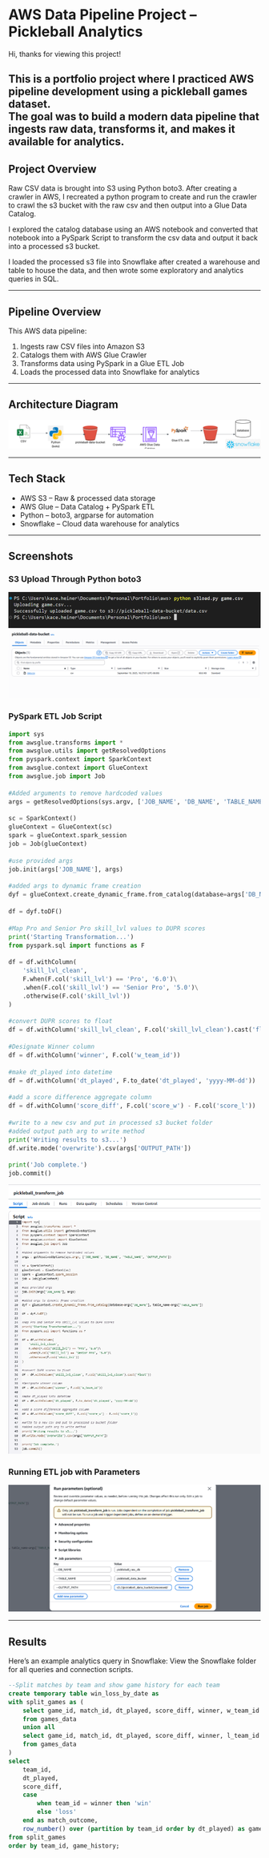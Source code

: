 # AWS Data Pipeline Project – Pickleball Analytics

Hi, thanks for viewing this project!

This is a portfolio project where I practiced AWS pipeline development using a pickleball games dataset.  
The goal was to build a modern data pipeline that ingests raw data, transforms it, and makes it available for analytics. 
---
## Project Overview

Raw CSV data is brought into S3 using Python boto3. After creating a crawler in AWS, I recreated a python program to create and run the crawler
to crawl the s3 bucket with the raw csv and then output into a Glue Data Catalog. 

I explored the catalog database using an AWS notebook and converted that notebook into a PySpark Script to transform the csv data and output it back into a processed s3 bucket.

I loaded the processed s3 file into Snowflake after created a warehouse and table to house the data, and then wrote some exploratory and analytics queries in SQL. 

---

## Pipeline Overview

This AWS data pipeline:
1. Ingests raw CSV files into Amazon S3
2. Catalogs them with AWS Glue Crawler
3. Transforms data using PySpark in a Glue ETL Job
4. Loads the processed data into Snowflake for analytics

---

## Architecture Diagram

![Architecture Diagram](images/workflow.png)

---

## Tech Stack

- AWS S3 – Raw & processed data storage  
- AWS Glue – Data Catalog + PySpark ETL  
- Python – boto3, argparse for automation  
- Snowflake – Cloud data warehouse for analytics  

---

## Screenshots
### S3 Upload Through Python boto3
![S3 Upload through Python boto3](screenshots/boto3_upload.png)
![bucket](screenshots/aws_bucket_with_csv_upload.png)

### PySpark ETL Job Script
```py
import sys
from awsglue.transforms import *
from awsglue.utils import getResolvedOptions
from pyspark.context import SparkContext
from awsglue.context import GlueContext
from awsglue.job import Job

#Added arguments to remove hardcoded values
args = getResolvedOptions(sys.argv, ['JOB_NAME', 'DB_NAME', 'TABLE_NAME', 'OUTPUT_PATH'])
  
sc = SparkContext()
glueContext = GlueContext(sc)
spark = glueContext.spark_session
job = Job(glueContext)

#use provided args
job.init(args['JOB_NAME'], args)

#added args to dynamic frame creation
dyf = glueContext.create_dynamic_frame.from_catalog(database=args['DB_NAME'], table_name=args['TABLE_NAME'])

df = dyf.toDF()

#Map Pro and Senior Pro skill_lvl values to DUPR scores
print('Starting Transformation...')
from pyspark.sql import functions as F

df = df.withColumn(
    'skill_lvl_clean',
    F.when(F.col('skill_lvl') == 'Pro', '6.0')\
    .when(F.col('skill_lvl') == 'Senior Pro', '5.0')\
    .otherwise(F.col('skill_lvl'))
)

#convert DUPR scores to float
df = df.withColumn('skill_lvl_clean', F.col('skill_lvl_clean').cast('float'))

#Designate Winner column
df = df.withColumn('winner', F.col('w_team_id'))

#make dt_played into datetime
df = df.withColumn('dt_played', F.to_date('dt_played', 'yyyy-MM-dd'))

#add a score difference aggregate column
df = df.withColumn('score_diff', F.col('score_w') - F.col('score_l'))

#write to a new csv and put in processed s3 bucket folder
#added output path arg to write method
print('Writing results to s3...')
df.write.mode('overwrite').csv(args['OUTPUT_PATH'])

print('Job complete.')
job.commit()
```
![PySpark ETL Job Script](screenshots/PySparkETL.png)

### Running ETL job with Parameters
![Running ETL job with Parameters](screenshots/Run_job_parameters.png)

---

## Results

Here’s an example analytics query in Snowflake:
View the Snowflake folder for all queries and connection scripts.

```sql
--Split matches by team and show game history for each team
create temporary table win_loss_by_date as
with split_games as (
    select game_id, match_id, dt_played, score_diff, winner, w_team_id as team_id
    from games_data
    union all
    select game_id, match_id, dt_played, score_diff, winner, l_team_id as team_id
    from games_data
)
select
    team_id,
    dt_played,
    score_diff,
    case 
        when team_id = winner then 'win'
        else 'loss'
    end as match_outcome,
    row_number() over (partition by team_id order by dt_played) as game_history
from split_games
order by team_id, game_history;
```
